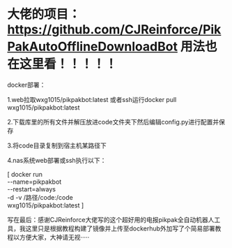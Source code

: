 #  大佬的项目：https://github.com/CJReinforce/PikPakAutoOfflineDownloadBot 用法也在这里看！！！！！
docker部署：

1.web拉取wxg1015/pikpakbot:latest 或者ssh运行docker pull wxg1015/pikpakbot:latest

2.下载库里的所有文件并解压放进code文件夹下然后编辑config.py进行配置并保存

3.将code目录复制到宿主机某路径下

4.nas系统web部署或ssh执行以下：

[ docker run \
  --name=pikpakbot \
  --restart=always \
  -d -v /路径/code:/code \
  wxg1015/pikpakbot:latest ]
  
 
 写在最后：感谢CJReinforce大佬写的这个超好用的电报pikpak全自动机器人工具，我这里只是根据教程构建了镜像并上传至dockerhub外加写了个简易部署教程以方便大家，大神请无视·····
